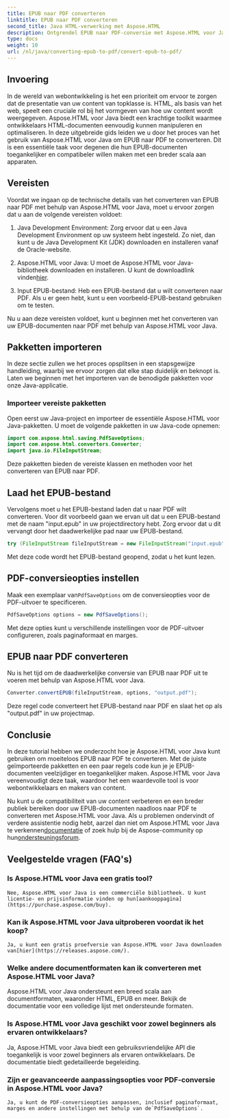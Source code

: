 ```yaml
---
title: EPUB naar PDF converteren
linktitle: EPUB naar PDF converteren
second_title: Java HTML-verwerking met Aspose.HTML
description: Ontgrendel EPUB naar PDF-conversie met Aspose.HTML voor Java, de krachtige Java-bibliotheek. Maak moeiteloos toegankelijke content.
type: docs
weight: 10
url: /nl/java/converting-epub-to-pdf/convert-epub-to-pdf/
---
```

## Invoering

In de wereld van webontwikkeling is het een prioriteit om ervoor te zorgen dat de presentatie van uw content van topklasse is. HTML, als basis van het web, speelt een cruciale rol bij het vormgeven van hoe uw content wordt weergegeven. Aspose.HTML voor Java biedt een krachtige toolkit waarmee ontwikkelaars HTML-documenten eenvoudig kunnen manipuleren en optimaliseren. In deze uitgebreide gids leiden we u door het proces van het gebruik van Aspose.HTML voor Java om EPUB naar PDF te converteren. Dit is een essentiële taak voor degenen die hun EPUB-documenten toegankelijker en compatibeler willen maken met een breder scala aan apparaten.

## Vereisten

Voordat we ingaan op de technische details van het converteren van EPUB naar PDF met behulp van Aspose.HTML voor Java, moet u ervoor zorgen dat u aan de volgende vereisten voldoet:

1. Java Development Environment: Zorg ervoor dat u een Java Development Environment op uw systeem hebt ingesteld. Zo niet, dan kunt u de Java Development Kit (JDK) downloaden en installeren vanaf de Oracle-website.

2. Aspose.HTML voor Java: U moet de Aspose.HTML voor Java-bibliotheek downloaden en installeren. U kunt de downloadlink vinden[hier](https://releases.aspose.com/html/java/).

3. Input EPUB-bestand: Heb een EPUB-bestand dat u wilt converteren naar PDF. Als u er geen hebt, kunt u een voorbeeld-EPUB-bestand gebruiken om te testen.

Nu u aan deze vereisten voldoet, kunt u beginnen met het converteren van uw EPUB-documenten naar PDF met behulp van Aspose.HTML voor Java.

## Pakketten importeren

In deze sectie zullen we het proces opsplitsen in een stapsgewijze handleiding, waarbij we ervoor zorgen dat elke stap duidelijk en beknopt is. Laten we beginnen met het importeren van de benodigde pakketten voor onze Java-applicatie.

### Importeer vereiste pakketten

Open eerst uw Java-project en importeer de essentiële Aspose.HTML voor Java-pakketten. U moet de volgende pakketten in uw Java-code opnemen:

```java
import com.aspose.html.saving.PdfSaveOptions;
import com.aspose.html.converters.Converter;
import java.io.FileInputStream;
```

Deze pakketten bieden de vereiste klassen en methoden voor het converteren van EPUB naar PDF.

## Laad het EPUB-bestand

Vervolgens moet u het EPUB-bestand laden dat u naar PDF wilt converteren. Voor dit voorbeeld gaan we ervan uit dat u een EPUB-bestand met de naam "input.epub" in uw projectdirectory hebt. Zorg ervoor dat u dit vervangt door het daadwerkelijke pad naar uw EPUB-bestand.

```java
try (FileInputStream fileInputStream = new FileInputStream("input.epub")) {
```

Met deze code wordt het EPUB-bestand geopend, zodat u het kunt lezen.

## PDF-conversieopties instellen

 Maak een exemplaar van`PdfSaveOptions` om de conversieopties voor de PDF-uitvoer te specificeren.

```java
PdfSaveOptions options = new PdfSaveOptions();
```

Met deze opties kunt u verschillende instellingen voor de PDF-uitvoer configureren, zoals paginaformaat en marges.

## EPUB naar PDF converteren

Nu is het tijd om de daadwerkelijke conversie van EPUB naar PDF uit te voeren met behulp van Aspose.HTML voor Java.

```java
Converter.convertEPUB(fileInputStream, options, "output.pdf");
```

Deze regel code converteert het EPUB-bestand naar PDF en slaat het op als "output.pdf" in uw projectmap.

## Conclusie

In deze tutorial hebben we onderzocht hoe je Aspose.HTML voor Java kunt gebruiken om moeiteloos EPUB naar PDF te converteren. Met de juiste geïmporteerde pakketten en een paar regels code kun je je EPUB-documenten veelzijdiger en toegankelijker maken. Aspose.HTML voor Java vereenvoudigt deze taak, waardoor het een waardevolle tool is voor webontwikkelaars en makers van content.

 Nu kunt u de compatibiliteit van uw content verbeteren en een breder publiek bereiken door uw EPUB-documenten naadloos naar PDF te converteren met Aspose.HTML voor Java. Als u problemen ondervindt of verdere assistentie nodig hebt, aarzel dan niet om Aspose.HTML voor Java te verkennen[documentatie](https://reference.aspose.com/html/java/) of zoek hulp bij de Aspose-community op hun[ondersteuningsforum](https://forum.aspose.com/).

## Veelgestelde vragen (FAQ's)

### Is Aspose.HTML voor Java een gratis tool?
    Nee, Aspose.HTML voor Java is een commerciële bibliotheek. U kunt licentie- en prijsinformatie vinden op hun[aankooppagina](https://purchase.aspose.com/buy).

### Kan ik Aspose.HTML voor Java uitproberen voordat ik het koop?
    Ja, u kunt een gratis proefversie van Aspose.HTML voor Java downloaden van[hier](https://releases.aspose.com/).

### Welke andere documentformaten kan ik converteren met Aspose.HTML voor Java?
   Aspose.HTML voor Java ondersteunt een breed scala aan documentformaten, waaronder HTML, EPUB en meer. Bekijk de documentatie voor een volledige lijst met ondersteunde formaten.

### Is Aspose.HTML voor Java geschikt voor zowel beginners als ervaren ontwikkelaars?
   Ja, Aspose.HTML voor Java biedt een gebruiksvriendelijke API die toegankelijk is voor zowel beginners als ervaren ontwikkelaars. De documentatie biedt gedetailleerde begeleiding.

### Zijn er geavanceerde aanpassingsopties voor PDF-conversie in Aspose.HTML voor Java?
    Ja, u kunt de PDF-conversieopties aanpassen, inclusief paginaformaat, marges en andere instellingen met behulp van de`PdfSaveOptions`.